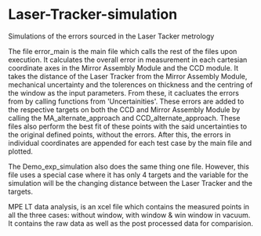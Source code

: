 # Laser-Tracker-simulation
Simulations of the errors sourced in the Laser Tacker metrology


The file error_main is the main file which calls the rest of the files upon execution. It calculates the overall error in measurement in each cartesian coordinate axes in the Mirror Assembly Module and the CCD module. It takes the distance of the Laser Tracker from the Mirror Assembly Module, mechanical uncertainty and the tolerences on thickness and the centring of the window as the input parameters. From these, it cacluates the errors from by calling functions from 'Uncertainities'. These errors are added to the respective targets on both the CCD and Mirror Assembly Module by calling the MA_alternate_approach and CCD_alternate_approach. These files also perform the best fit of these points with the said uncertainties to the original defined points, without the errors. After this, the errors in individual coordinates are appended for each test case by the main file and plotted. 

The Demo_exp_simulation also does the same thing one file. However, this file uses a special case where it has only 4 targets and the variable for the simulation will be the changing distance between the Laser Tracker and the targets.

MPE LT data analysis, is an xcel file which contains the measured points in all the three cases: without window, with window & win window in vacuum. It contains the raw data as well as the post processed data for comparision.
